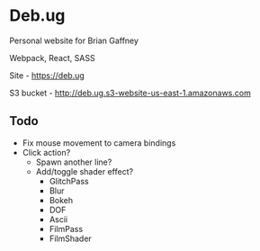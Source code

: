 # Deb.ug

Personal website for Brian Gaffney

Webpack, React, SASS

Site - https://deb.ug

S3 bucket - http://deb.ug.s3-website-us-east-1.amazonaws.com

## Todo
* Fix mouse movement to camera bindings
* Click action?
  * Spawn another line?
  * Add/toggle shader effect?
    * GlitchPass
    * Blur
    * Bokeh
    * DOF
    * Ascii
    * FilmPass
    * FilmShader
